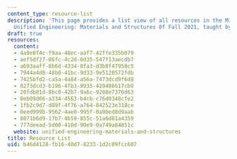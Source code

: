 ```yaml
---
content_type: resource-list
description: 'This page provides a list view of all resources in the MIT course 16.001
  Unified Engineering: Materials and Structures 0f Fall 2021, taught by Raul Radovitzky.'
draft: true
resources:
  content:
  - 4a9e8f4c-f9aa-48ec-aaf7-42ffe335b079
  - aef5df27-86fc-4c2d-8d35-547f13aecdb7
  - a693aaff-8b6d-4334-8fa3-d3b8f47958c5
  - 7944a4d8-48b0-41bc-9d33-9e5120572fdb
  - 7425bfd2-ca5a-4a84-a56a-7473dcd9f6d8
  - 8273dcd3-b196-4fb3-9935-429486617cb0
  - 20fdb81d-8bc0-42b7-9a6c-9208e7376d63
  - 8eb09d66-a334-4563-b4cb-c76d0348cfe2
  - 1fb2c9d7-d89f-4f76-a764-842523e318ce
  - 8eed999b-9562-4ae0-995f-0a90ed8d9aab
  - 8071b6d9-17b7-4b59-855c-51a6d81a4359
  - 777deead-5d00-410d-90e9-0a749a84851c
  website: unified-engineering-materials-and-structures
title: Resource List
uid: b46d4128-fb16-40d7-8233-1d2c09fcc607
---
```

